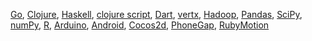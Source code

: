 [Go](http://golang.org/), [Clojure](http://clojure.org/), [Haskell](http://www.haskell.org/haskellwiki/Haskell), [clojure script](http://clojure.org/clojurescript),
[Dart](https://www.dartlang.org/), [vertx](http://vertx.io/), [Hadoop](http://hadoop.apache.org/), [Pandas](http://pandas.pydata.org/), [SciPy](http://www.scipy.org/), [numPy](http://www.numpy.org/), [R](http://www.r-project.org/),
[Arduino](http://www.arduino.cc/), [Android](http://developer.android.com/index.html), [Cocos2d](http://cocos2d.org/), [PhoneGap](http://phonegap.com/), [RubyMotion](http://www.rubymotion.com/)
